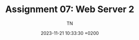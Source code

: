 ---
layout: post
title: "Assignment 07: Web Server 2"
date:   2023-11-21 10:33:30 +0200
author: "TN"
---